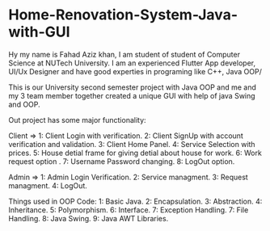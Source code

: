 # Home-Renovation-System-Java-with-GUI

Hy my name is Fahad Aziz khan, I am student of student of Computer Science at NUTech University. I am an experienced Flutter App developer, UI/Ux Designer and have good experties in programing like C++, Java OOP/

This is our University second semester project with Java OOP and me and my 3 team member together created a unique GUI with help of java Swing and OOP.


Out project has some major functionality:

Client =>
1: Client Login with verification.
2: Client SignUp with account verification and validation.
3: Client Home Panel.
4: Service Selection with prices.
5: House detial frame for giving detial about house for work.
6: Work request option .
7: Username Password changing.
8: LogOut option.

Admin =>
1: Admin Login Verification.
2: Service managment.
3: Request managment.
4: LogOut.


Things used in OOP Code:
1: Basic Java.
2: Encapsulation.
3: Abstraction.
4: Inheritance.
5: Polymorphism.
6: Interface.
7: Exception Handling.
7: File Handling.
8: Java Swing.
9: Java AWT Libraries.
